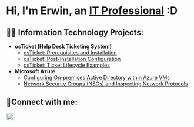 <h1>Hi, I'm Erwin, an <a href="https://linkedin.com/in/erwinfabian">IT Professional</a> :D</h1>

<h2>👨‍💻 Information Technology Projects:</h2>

- <b>osTicket (Help Desk Ticketing System)</b>
  - [osTicket: Prerequisites and Installation](https://github.com/erwinfab/osticket-prereqs)
  - [osTicket: Post-Installation Configuration](https://github.com/erwinfab/post-install-config)
  - [osTicket: Ticket Lifecycle Examples](https://github.com/erwinfab/ticket-lifecycle)
- <b>Microsoft Azure</b>
  - [Configuring On-premises Active Directory within Azure VMs](https://github.com/erwinfab/configure-ad)
  - [Network Security Groups (NSGs) and Inspecting Network Protocols](https://github.com/erwinfab/azure-network-protocols)

<h2>🤳Connect with me:</h2>

[<img align="left" alt="erwin | LinkedIn" width="22px" src="https://cdn.jsdelivr.net/npm/simple-icons@v3/icons/linkedin.svg" />][linkedin]

[linkedin]: https://linkedin.com/in/erwinfabian
